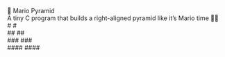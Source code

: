 🧱 Mario Pyramid     
A tiny C program that builds a right-aligned pyramid like it’s Mario time 🍄✨    
       # #    
      ## ##    
     ### ###    
    #### ####   
   ##### #####    
  ###### ######    
